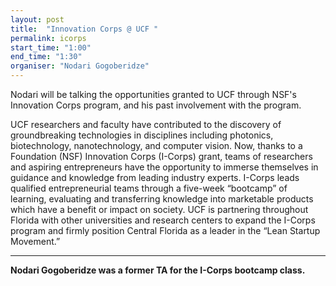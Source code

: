 ```yaml
---
layout: post
title:  "Innovation Corps @ UCF "
permalink: icorps
start_time: "1:00"
end_time: "1:30"
organiser: "Nodari Gogoberidze"
---
```


Nodari will be talking the opportunities granted to UCF through NSF's Innovation Corps program, and his past involvement with the program.

UCF researchers and faculty have contributed to the discovery of groundbreaking technologies in disciplines including photonics, biotechnology, nanotechnology, and computer vision. Now, thanks to a Foundation (NSF) Innovation Corps (I-Corps) grant, teams of researchers and aspiring entrepreneurs have the opportunity to immerse themselves in guidance and knowledge from leading industry experts. I-Corps leads qualified entrepreneurial teams through a five-week “bootcamp” of learning, evaluating and transferring knowledge into marketable products which have a benefit or impact on society. UCF is partnering throughout Florida with other universities and research centers to expand the I-Corps program and firmly position Central Florida as a leader in the “Lean Startup Movement.”

---

**Nodari Gogoberidze was a former TA for the I-Corps bootcamp class.**